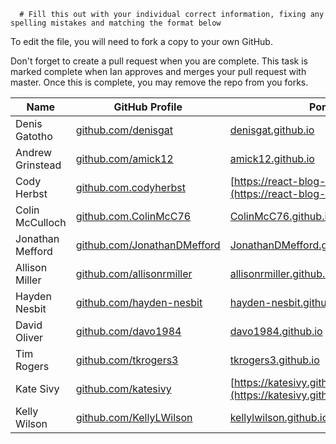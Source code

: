       # Fill this out with your individual correct information, fixing any spelling mistakes and matching the format below

To edit the file, you will need to fork a copy to your own GitHub.

Don't forget to create a pull request when you are complete. This task is marked complete when Ian approves and merges your pull request with master. Once this is complete, you may remove the repo from you forks.

| Name             | GitHub Profile                                                     | Portfolio                                                                                  |
| ---------------- | ------------------------------------------------------------------ | ------------------------------------------------------------------------------------------ |
| Denis Gatotho    | [github.com/denisgat](https://github.com/denisgat)                 | [denisgat.github.io](https://denisgat.github.io)                                           |
| Andrew Grinstead | [github.com/amick12](https://github.com/amick12)                    | [amick12.github.io](https://amick12.github.io/)                                                               |                                                                                            |
| Cody Herbst      | [github.com.codyherbst](https://github.com/codyherbst)             | [https://react-blog-33774.web.app/](https://react-blog-33774.web.app/)                                       |
| Colin McCulloch  | [github.com.ColinMcC76](https://github.com/ColinMcC76)             | [ColinMcC76.github.io](https://ColinMcC76.github.io/)                                      |
| Jonathan Mefford | [github.com/JonathanDMefford](https://github.com/JonathanDMefford) | [JonathanDMefford.github.io](https://jonathandmefford.github.io/)                          |
| Allison Miller   | [github.com/allisonrmiller](https://github.com/AllisonRMiller)     | [allisonrmiller.github.io](https://allisonrmiller.github.io/)                              |
| Hayden Nesbit    | [github.com/hayden-nesbit](https://github.com/hayden-nesbit)       | [hayden-nesbit.github.io](https://hayden-nesbit.github.io)                                 |
| David Oliver     | [github.com/davo1984](https://github.com/davo1984)                 | [davo1984.github.io](https://davo1984.github.io)                                           |
| Tim Rogers       | [github.com/tkrogers3](https://github.com/tkrogers3)               | [tkrogers3.github.io](https://tkrogers3.github.io)                                         |
| Kate Sivy        | [github.com/katesivy](https://github.com/katesivy)                 | [https://katesivy.github.io/ksivy.github.io/](https://katesivy.github.io/ksivy.github.io/) |
| Kelly Wilson     | [github.com/KellyLWilson](https://github.com/KellyLWilson)         | [kellylwilson.github.io](https://kellylwilson.github.io/)                                  |
